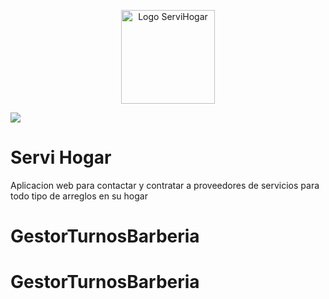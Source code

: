 <p align="center">
  <img src="https://drive.google.com/uc?export=view&id=1Rxy1dP0BdAVTrvD3kEHWeqKG7HQ_-nvp" alt="Logo ServiHogar" width="150" height="150">
</p>
<p align="left">
   <img src="https://img.shields.io/badge/STATUS-EN%20DESAROLLO-green">
   </p>

# Servi Hogar

Aplicacion web para contactar y contratar a proveedores de servicios para todo tipo de arreglos en su hogar

# GestorTurnosBarberia
# GestorTurnosBarberia
